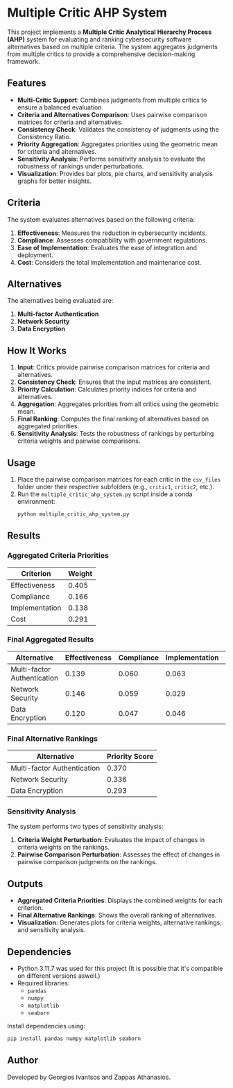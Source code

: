 # Multiple Critic AHP System

This project implements a **Multiple Critic Analytical Hierarchy Process (AHP)** system for evaluating and ranking cybersecurity software alternatives based on multiple criteria. The system aggregates judgments from multiple critics to provide a comprehensive decision-making framework.

## Features

- **Multi-Critic Support**: Combines judgments from multiple critics to ensure a balanced evaluation.
- **Criteria and Alternatives Comparison**: Uses pairwise comparison matrices for criteria and alternatives.
- **Consistency Check**: Validates the consistency of judgments using the Consistency Ratio.
- **Priority Aggregation**: Aggregates priorities using the geometric mean for criteria and alternatives.
- **Sensitivity Analysis**: Performs sensitivity analysis to evaluate the robustness of rankings under perturbations.
- **Visualization**: Provides bar plots, pie charts, and sensitivity analysis graphs for better insights.

## Criteria

The system evaluates alternatives based on the following criteria:

1. **Effectiveness**: Measures the reduction in cybersecurity incidents.
2. **Compliance**: Assesses compatibility with government regulations.
3. **Ease of Implementation**: Evaluates the ease of integration and deployment.
4. **Cost**: Considers the total implementation and maintenance cost.

## Alternatives

The alternatives being evaluated are:

1. **Multi-factor Authentication**
2. **Network Security**
3. **Data Encryption**

## How It Works

1. **Input**: Critics provide pairwise comparison matrices for criteria and alternatives.
2. **Consistency Check**: Ensures that the input matrices are consistent.
3. **Priority Calculation**: Calculates priority indices for criteria and alternatives.
4. **Aggregation**: Aggregates priorities from all critics using the geometric mean.
5. **Final Ranking**: Computes the final ranking of alternatives based on aggregated priorities.
6. **Sensitivity Analysis**: Tests the robustness of rankings by perturbing criteria weights and pairwise comparisons.

## Usage

1. Place the pairwise comparison matrices for each critic in the `csv_files` folder under their respective subfolders (e.g., `critic1`, `critic2`, etc.).
2. Run the `multiple_critic_ahp_system.py` script inside a conda environment:
   ```bash
   python multiple_critic_ahp_system.py
   ```

## Results

### Aggregated Criteria Priorities
| Criterion              | Weight  |
|------------------------|---------|
| Effectiveness          | 0.405   |
| Compliance             | 0.166   |
| Implementation         | 0.138   |
| Cost                   | 0.291   |

### Final Aggregated Results
| Alternative                  | Effectiveness | Compliance | Implementation | Cost   | Sum   |
|------------------------------|---------------|------------|----------------|--------|-------|
| Multi-factor Authentication  | 0.139         | 0.060      | 0.063          | 0.108  | 0.370 |
| Network Security             | 0.146         | 0.059      | 0.029          | 0.102  | 0.336 |
| Data Encryption              | 0.120         | 0.047      | 0.046          | 0.081  | 0.293 |

### Final Alternative Rankings
| Alternative                  | Priority Score |
|------------------------------|----------------|
| Multi-factor Authentication  | 0.370          |
| Network Security             | 0.336          |
| Data Encryption              | 0.293          |

### Sensitivity Analysis

The system performs two types of sensitivity analysis:
1. **Criteria Weight Perturbation**: Evaluates the impact of changes in criteria weights on the rankings.
2. **Pairwise Comparison Perturbation**: Assesses the effect of changes in pairwise comparison judgments on the rankings.

## Outputs

- **Aggregated Criteria Priorities**: Displays the combined weights for each criterion.
- **Final Alternative Rankings**: Shows the overall ranking of alternatives.
- **Visualization**: Generates plots for criteria weights, alternative rankings, and sensitivity analysis.

## Dependencies

- Python 3.11.7 was used for this project (It is possible that it's compatible on different versions aswell.)
- Required libraries:
  - `pandas`
  - `numpy`
  - `matplotlib`
  - `seaborn`

Install dependencies using:
```bash
pip install pandas numpy matplotlib seaborn
```

## Author

Developed by Georgios Ivantsos and Zappas Athanasios.
